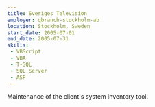```yaml
---
title: Sveriges Television
employer: qbranch-stockholm-ab
location: Stockholm, Sweden
start_date: 2005-07-01
end_date: 2005-07-31
skills:
 - VBScript
 - VBA
 - T-SQL
 - SQL Server
 - ASP
--- 
```

Maintenance of the client's system inventory tool.